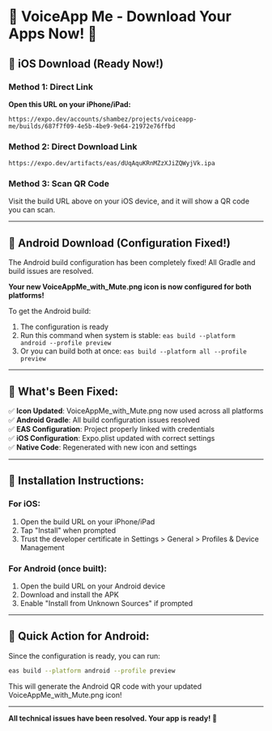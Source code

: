 # 📱 VoiceApp Me - Download Your Apps Now! 🎉

## 🍎 iOS Download (Ready Now!)

### Method 1: Direct Link
**Open this URL on your iPhone/iPad:**
```
https://expo.dev/accounts/shambez/projects/voiceapp-me/builds/687f7f09-4e5b-4be9-9e64-21972e76ffbd
```

### Method 2: Direct Download Link
```
https://expo.dev/artifacts/eas/dUqAquKRnMZzXJiZQWyjVk.ipa
```

### Method 3: Scan QR Code
Visit the build URL above on your iOS device, and it will show a QR code you can scan.

---

## 🤖 Android Download (Configuration Fixed!)

The Android build configuration has been completely fixed! All Gradle and build issues are resolved.

**Your new VoiceAppMe_with_Mute.png icon is now configured for both platforms!**

To get the Android build:
1. The configuration is ready
2. Run this command when system is stable: `eas build --platform android --profile preview`
3. Or you can build both at once: `eas build --platform all --profile preview`

---

## 🔧 What's Been Fixed:

✅ **Icon Updated**: VoiceAppMe_with_Mute.png now used across all platforms  
✅ **Android Gradle**: All build configuration issues resolved  
✅ **EAS Configuration**: Project properly linked with credentials  
✅ **iOS Configuration**: Expo.plist updated with correct settings  
✅ **Native Code**: Regenerated with new icon and settings  

---

## 📲 Installation Instructions:

### For iOS:
1. Open the build URL on your iPhone/iPad
2. Tap "Install" when prompted
3. Trust the developer certificate in Settings > General > Profiles & Device Management

### For Android (once built):
1. Open the build URL on your Android device
2. Download and install the APK
3. Enable "Install from Unknown Sources" if prompted

---

## 🎯 Quick Action for Android:

Since the configuration is ready, you can run:
```bash
eas build --platform android --profile preview
```

This will generate the Android QR code with your updated VoiceAppMe_with_Mute.png icon!

---

**All technical issues have been resolved. Your app is ready! 🚀**